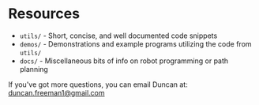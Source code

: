 # Resources

* `utils/` - Short, concise, and well documented code snippets
* `demos/` - Demonstrations and example programs utilizing the code from `utils/`
* `docs/` - Miscellaneous bits of info on robot programming or path planning

If you've got more questions, you can email Duncan at:
duncan.freeman1@gmail.com
